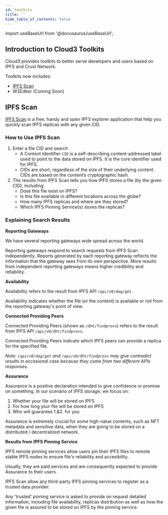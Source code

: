 ```yaml
---
id: toolkits
title: ''
hide_table_of_contents: false
---
```


import useBaseUrl from '@docusaurus/useBaseUrl';

## Introduction to Cloud3 Toolkits

Cloud3 provides toolkits to better serve developers and users based on IPFS and Crust Network.  

Toolkits now includes:  
- [IPFS Scan](https://ipfs-scan.io)  
- W3Editor (Coming Soon)  

## IPFS Scan

[IPFS Scan](https://ipfs-scan.io) is a free, handy and open IPFS explorer application that help you quickly scan IPFS replicas with any given CID.

### How to Use IPFS Scan

1. Enter a file CID and search  
   - A Content Identifier `CID` is a self-describing content-addressed label used to point to the data stored on IPFS. It is the core identifier used for IPFS.
   - CIDs are short, regardless of the size of their underlying content. CIDs are based on the content’s cryptographic hash.
2. The results from IPFS Scan tells you how IPFS stores a file (by the given CID), including:
   - Dose this file exist on IPFS?
   - Is this file available in different locations across the globe?
   - How many IPFS replicas and where are they stored?
   - Which IPFS Pinning Service(s) stores the replicas?  

### Explaining Search Results

**Reporting Gateways**  

We have several reporting gateways wide spread across the world.  

Reporting gateways respond to search requests from IPFS Scan independently. Reports generated by each reporting gateway reflects the information that the gateway sees from its own perspective. More results from independent reporting gateways means higher credibility and reliability.  

**Availability**  

Availability refers to the result from IPFS API `/api/v0/dag/get`.  

Availability indicates whether the file (or the content) is available or not from the reporting gateway's point of view.  

**Connected Providing Peers**  

Connected Providing Peers (shown as `/dht/findprovs`) refers to the result from IPFS API `/api/v0/dht/findprovs`.  

Connected Providing Peers indicate which IPFS peers can provide a replica for the specified file.  

*Note: `/api/v0/dag/get` and `/api/v0/dht/findprovs` may give contradict results in occasional case because they come from two different APIs responses.*

**Assurance**  

Assurance is a positive declaration intended to give confidence or promise on something. In our scenario of IPFS storage, we focus on:
1. Whether your file will be stored on IPFS  
2. For how long your file will be stored on IPFS  
3. Who will guarantee 1.&2. for you  

Assurance is extremely crucial for some high-value contents, such as NFT metadata and sensitive data, when they are going to be stored on a distributed / decentralized network.  

**Results from IPFS Pinning Service**  

IPFS remote pinning services allow users pin their IPFS files to remote stable IPFS nodes to ensure file's reliability and accesibility.  

Usually, they are paid services and are consequently expected to provide Assurance to their users.  

IPFS Scan allow any third-party IPFS pinning services to register as a trusted data provider.  

Any 'trusted' pinning service is asked to provide on request detailed information, including file availability, replicas distribution as well as how the given file is assured to be stored on IPFS by the pinning service.  
